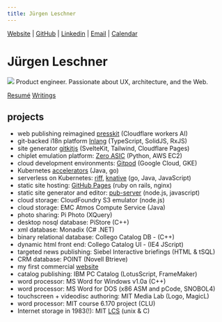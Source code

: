```yaml
---
title: Jürgen Leschner
---
```

[Website](/) | [GitHub](https://github.com/jldec "GitHub: https://github.com/jldec") | [Linkedin](https://www.linkedin.com/in/jldec/ "Linkedin: https://www.linkedin.com/in/jldec/") | [Email](mailto:jurgen@jldec.me "Email me at jurgen@jldec.me") | [Calendar](https://cal.com/jldec/30min "Book an appointment")

# Jürgen Leschner
![](/images/jldec-london.webp)
Product engineer. Passionate about UX, architecture, and the Web.

<a class="button" href="/resume">Resumé</a>
<a class="button" href="/blog">Writings</a>

## projects

- web publishing reimagined [presskit](https://github.com/jldec/presskit/) (Cloudflare workers AI)
- git-backed i18n platform [Inlang](https://inlang.com/) (TypeScript, SolidJS, RxJS)
- site generator [gitkitjs](https://gitkitjs.dev/) (SvelteKit, Tailwind, Cloudflare Pages)
- chiplet emulation platform: [Zero ASIC](https://www.zeroasic.com/emulation) (Python, AWS EC2)
- cloud development environments: [Gitpod](https://www.gitpod.io/cde) (Google Cloud, GKE)
- Kubernetes [accelerators](https://docs.vmware.com/en/Application-Accelerator-for-VMware-Tanzu/index.html) (Java, go)
- serverless on Kubernetes: [riff](https://projectriff.io), [knative](https://knative.dev/docs/concepts/) (go, Java, JavaScript)
- static site hosting: [GitHub Pages](https://pages.github.com) (ruby on rails, nginx)
- static site generator and editor: [pub-server](https://github.com/jldec/pub-server) (node.js, javascript)
- cloud storage: CloudFoundry S3 emulator (node.js)
- cloud storage: EMC Atmos Compute Service (Java)
- photo sharing: Pi Photo (XQuery)
- desktop nosql database: PiStore (C++)
- xml database: Monadix (C# .NET)
- binary relational database: Collego Catalog DB -  (C++)
- dynamic html front end: Collego Catalog UI - (IE4 JScript)
- targeted news publishing: Siebel Interactive briefings (HTML & tSQL)
- CRM database: POINT (Novell Btrieve)
- my first commercial [website](https://web.archive.org/web/19961222064651/https://www.fmctraining.com/)
- catalog publishing: IBM PC Catalog (LotusScript, FrameMaker)
- word processor: MS Word for Windows v1.0a (C++)
- word processor: MS Word for DOS (x86 ASM and pCode, SNOBOL4)
- touchscreen + videodisc authoring: MIT Media Lab (Logo, MagicL)
- word processor: MIT course 6.170 project (CLU)
- Internet storage in 1983(!): MIT [LCS](https://web.mit.edu/Saltzer/www/publications/endtoend/endtoend.pdf) (unix & C)